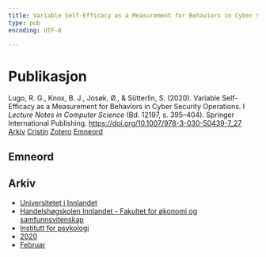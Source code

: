 ```yaml
---
title: Variable Self-Efficacy as a Measurement for Behaviors in Cyber Security Operations
type: pub
encoding: UTF-8

---
```

<h1>Publikasjon</h1>
<article id="csl-bib-container-HIMHTYDA" class="csl-bib-container">
  <div class="csl-bib-body"> <div class="csl-entry">Lugo, R. G., Knox, B. J., Josøk, Ø., &#38; Sütterlin, S. (2020). Variable Self-Efficacy as a Measurement for Behaviors in Cyber Security Operations. I <i>Lecture Notes in Computer Science</i> (Bd. 12197, s. 395–404). Springer International Publishing. <a href="https://doi.org/10.1007/978-3-030-50439-7_27">https://doi.org/10.1007/978-3-030-50439-7_27</a></div> </div>
  <div class="csl-bib-buttons">
    <a href="#taxonomy-article-HIMHTYDA" alt="archive" class="csl-bib-button">Arkiv</a>
    <a href="https://app.cristin.no/results/show.jsf?id=1797061" alt="Cristin" class="csl-bib-button">Cristin</a>
    <a href="http://zotero.org/groups/5881554/items/HIMHTYDA" alt="Zotero" class="csl-bib-button">Zotero</a>
    <a href="#keywords-article-HIMHTYDA" alt="keywords" class="csl-bib-button">Emneord</a>
  </div>
  <div id="csl-bib-meta-container-HIMHTYDA"></div>
</article>
<div id="csl-bib-meta-HIMHTYDA" class="csl-bib-meta">
  <article id="keywords-article-HIMHTYDA" class="keywords-article">
    <h1>Emneord</h1>
    
  </article>
  <article id="taxonomy-article-HIMHTYDA" class="taxonomy-article">
    <h1>Arkiv</h1>
    <ul>
      <li>
        <a href="/nn/archive/?key=3DCRN523">Universitetet i Innlandet</a>
      </li>
      <li>
        <a href="/nn/archive/?key=DU8Q9LN9">Handelshøgskolen Innlandet - Fakultet for økonomi og samfunnsvitenskap</a>
      </li>
      <li>
        <a href="/nn/archive/?key=KTD9NXA8">Institutt for psykologi</a>
      </li>
      <li>
        <a href="/nn/archive/?key=IN9AQYFK">2020</a>
      </li>
      <li>
        <a href="/nn/archive/?key=F3G3UNWI">Februar</a>
      </li>
    </ul>
  </article>
</div>
